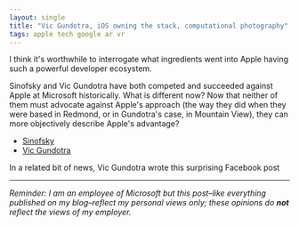 ```yaml
---
layout: single
title: "Vic Gundotra, iOS owning the stack, computational photography"
tags: apple tech google ar vr
---
```

I think it's worthwhile to interrogate what ingredients went into Apple having such a powerful developer ecosystem.

Sinofsky and Vic Gundotra have both competed and succeeded against Apple at Microsoft historically. What is different now? Now that neither of them must advocate against Apple's approach (the way they did when they were based in Redmond, or in Gundotra's case, in Mountain View), they can more objectively describe Apple's advantage?

* [Sinofsky](https://medium.learningbyshipping.com/wwdc-2017-some-thoughts-3ff3230cdd58)
* [Vic Gundotra](https://www.facebook.com/vicgundotra/posts/10154573133695706?comment_id=10154573135465706&reply_comment_id=10154573165775706&comment_tracking=%7B%22tn%22%3A%22R9%22%7D)



In a related bit of news, Vic Gundotra wrote this surprising Facebook post

***

*Reminder: I am an employee of Microsoft but this post–like everything published on my blog–reflect my personal views only; these opinions do  **not** reflect the views of my employer.*
